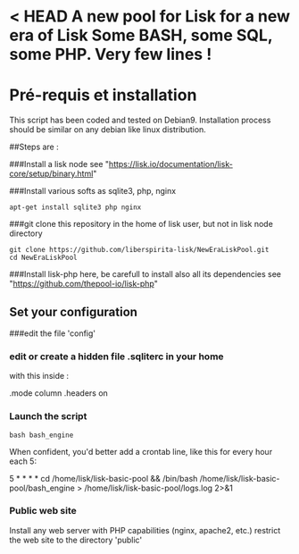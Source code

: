 < HEAD
A new pool for Lisk for a new era of Lisk
Some BASH, some SQL, some PHP. Very few lines !
=======

# Pré-requis et installation
This script has been coded and tested on Debian9. Installation process should be similar on any debian like linux distribution.

##Steps are :

###Install a lisk node
see "https://lisk.io/documentation/lisk-core/setup/binary.html"

###Install various softs as sqlite3, php, nginx 

	apt-get install sqlite3 php nginx

###git clone this repository in the home of lisk user, but not in lisk node directory

	git clone https://github.com/liberspirita-lisk/NewEraLiskPool.git
	cd NewEraLiskPool

###Install lisk-php here, be carefull to install also all its dependencies
see "https://github.com/thepool-io/lisk-php" 

## Set your configuration
###edit the file 'config'
### edit or create a hidden file .sqliterc in your home
with this inside :

.mode column
.headers on
### Launch the script 

	bash bash_engine
When confident, you'd better add a crontab line, like this for every hour each 5:

5 * * * * cd /home/lisk/lisk-basic-pool && /bin/bash /home/lisk/lisk-basic-pool/bash_engine > /home/lisk/lisk-basic-pool/logs.log 2>&1

### Public web site
Install any web server with PHP capabilities (nginx, apache2, etc.)
restrict the web site to the directory 'public'
